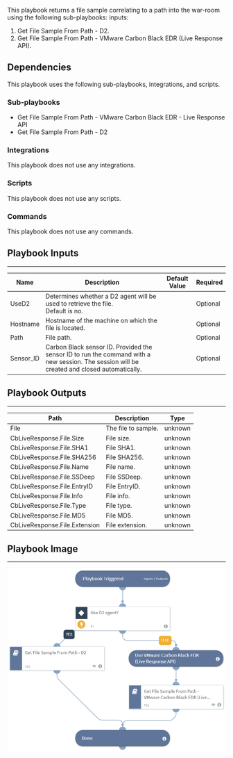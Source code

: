 This playbook returns a file sample correlating to a path into the war-room using the following sub-playbooks:
inputs:
1) Get File Sample From Path - D2.
2) Get File Sample From Path - VMware Carbon Black EDR (Live Response API).


## Dependencies
This playbook uses the following sub-playbooks, integrations, and scripts.

### Sub-playbooks
* Get File Sample From Path - VMware Carbon Black EDR - Live Response API
* Get File Sample From Path - D2

### Integrations
This playbook does not use any integrations.

### Scripts
This playbook does not use any scripts.

### Commands
This playbook does not use any commands.

## Playbook Inputs
---

| **Name** | **Description** | **Default Value** | **Required** |
| --- | --- | --- | --- |
| UseD2 | Determines whether a D2 agent will be used to retrieve the file.<br/>Default is no. |  | Optional |
| Hostname | Hostname of the machine on which the file is located. |  | Optional |
| Path | File path. |  | Optional |
| Sensor_ID | Carbon Black sensor ID. Provided the sensor ID to run the command with a new session. The session will be created and closed automatically. |  | Optional |

## Playbook Outputs
---

| **Path** | **Description** | **Type** |
| --- | --- | --- |
| File | The file to sample. | unknown |
| CbLiveResponse.File.Size | File size. | unknown |
| CbLiveResponse.File.SHA1 | File SHA1. | unknown |
| CbLiveResponse.File.SHA256 | File SHA256. | unknown |
| CbLiveResponse.File.Name | File name. | unknown |
| CbLiveResponse.File.SSDeep | File SSDeep. | unknown |
| CbLiveResponse.File.EntryID | File EntryID. | unknown |
| CbLiveResponse.File.Info | File info. | unknown |
| CbLiveResponse.File.Type | File type. | unknown |
| CbLiveResponse.File.MD5 | File MD5. | unknown |
| CbLiveResponse.File.Extension | File extension. | unknown |

## Playbook Image
---
![Get File Sample From Path - Generic V2](https://raw.githubusercontent.com/demisto/content/8eb0c6e3e592d9eedbcf72b025c403d44a5ba395/Packs/CommonPlaybooks/doc_files/Get_File_Sample_From_Path_-_Generic_V2.png)